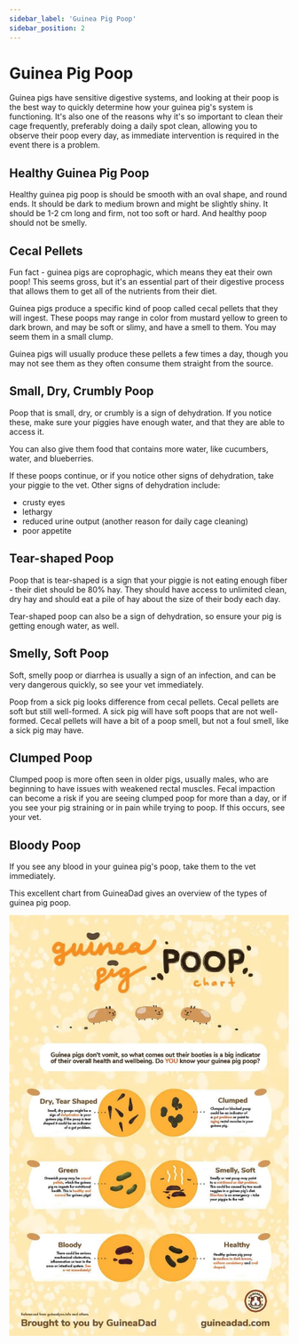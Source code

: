 ```yaml
---
sidebar_label: 'Guinea Pig Poop'
sidebar_position: 2
---
```


# Guinea Pig Poop

Guinea pigs have sensitive digestive systems, and looking at their poop is the best way to quickly determine how your guinea pig's system is functioning. It's also one of the reasons why it's so important to clean their cage frequently, preferably doing a daily spot clean, allowing you to observe their poop every day, as immediate intervention is required in the event there is a problem.

## Healthy Guinea Pig Poop

Healthy guinea pig poop is should be smooth with an oval shape, and round ends. It should be dark to medium brown and might be slightly shiny. It should be 1-2 cm long and firm, not too soft or hard. And healthy poop should not be smelly. 

## Cecal Pellets

Fun fact - guinea pigs are coprophagic, which means they eat their own poop! This seems gross, but it's an essential part of their digestive process that allows them to get all of the nutrients from their diet. 

Guinea pigs produce a specific kind of poop called cecal pellets that they will ingest. These poops may range in color from mustard yellow to green to dark brown, and may be soft or slimy, and have a smell to them. You may seem them in a small clump.

Guinea pigs will usually produce these pellets a few times a day, though you may not see them as they often consume them straight from the source. 

## Small, Dry, Crumbly Poop

Poop that is small, dry, or crumbly is a sign of dehydration. If you notice these, make sure your piggies have enough water, and that they are able to access it. 

You can also give them food that contains more water, like cucumbers, water, and blueberries. 

If these poops continue, or if you notice other signs of dehydration, take your piggie to the vet. Other signs of dehydration include: 

- crusty eyes
- lethargy
- reduced urine output (another reason for daily cage cleaning)
- poor appetite

## Tear-shaped Poop

Poop that is tear-shaped is a sign that your piggie is not eating enough fiber - their diet should be 80% hay. They should have access to unlimited clean, dry hay and should eat a pile of hay about the size of their body each day. 

Tear-shaped poop can also be a sign of dehydration, so ensure your pig is getting enough water, as well. 

## Smelly, Soft Poop

Soft, smelly poop or diarrhea is usually a sign of an infection, and can be very dangerous quickly, so see your vet immediately. 

Poop from a sick pig looks difference from cecal pellets. Cecal pellets are soft but still well-formed. A sick pig will have soft poops that are not well-formed. Cecal pellets will have a bit of a poop smell, but not a foul smell, like a sick pig may have.

## Clumped Poop

Clumped poop is more often seen in older pigs, usually males, who are beginning to have issues with weakened rectal muscles. Fecal impaction can become a risk if you are seeing clumped poop for more than a day, or if you see your pig straining or in pain while trying to poop. If this occurs, see your vet. 

## Bloody Poop

If you see any blood in your guinea pig's poop, take them to the vet immediately. 



This excellent chart from GuineaDad gives an overview of the types of guinea pig poop. 

![Guinea Pig Poop Chart](gppoop.jpg)

